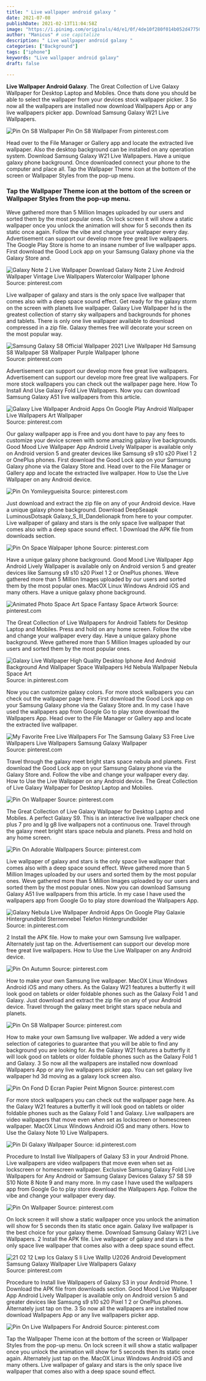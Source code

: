 ```yaml
---
title: " Live wallpaper android galaxy "
date: 2021-07-08
publishDate: 2021-02-13T11:04:58Z
image: "https://i.pinimg.com/originals/4d/e1/0f/4de10f280f014b052d47750a9d112266.jpg"
author: "Manicus" # use capitalize
description: " Live wallpaper android galaxy "
categories: ["Background"]
tags: ["iphone"]
keywords: "Live wallpaper android galaxy"
draft: false

---
```



**Live Wallpaper Android Galaxy**. The Great Collection of Live Galaxy Wallpaper for Desktop Laptop and Mobiles. Once thats done you should be able to select the wallpaper from your devices stock wallpaper picker. 3 So now all the wallpapers are installed now download Wallpapers App or any live wallpapers picker app. Download Samsung Galaxy W21 Live Wallpapers.

![Pin On S8 Wallpaper](https://i.pinimg.com/736x/d1/e1/b1/d1e1b1b73400ddbaece7eaf8301ddc20.jpg "Pin On S8 Wallpaper")
Pin On S8 Wallpaper From pinterest.com


Head over to the File Manager or Gallery app and locate the extracted live wallpaper. Also the desktop background can be installed on any operation system. Download Samsung Galaxy W21 Live Wallpapers. Have a unique galaxy phone background. Once downloaded connect your phone to the computer and place all. Tap the Wallpaper Theme icon at the bottom of the screen or Wallpaper Styles from the pop-up menu.

### Tap the Wallpaper Theme icon at the bottom of the screen or Wallpaper Styles from the pop-up menu.

Weve gathered more than 5 Million Images uploaded by our users and sorted them by the most popular ones. On lock screen it will show a static wallpaper once you unlock the animation will show for 5 seconds then its static once again. Follow the vibe and change your wallpaper every day. Advertisement can support our develop more free great live wallpapers. The Google Play Store is home to an insane number of live wallpaper apps. First download the Good Lock app on your Samsung Galaxy phone via the Galaxy Store and.


![Galaxy Note 2 Live Wallpaper Download Galaxy Note 2 Live Android Wallpaper Vintage Live Wallpapers Watercolor Wallpaper Iphone](https://i.pinimg.com/originals/b3/c7/b6/b3c7b6025594a44c3743d8926ad78929.jpg "Galaxy Note 2 Live Wallpaper Download Galaxy Note 2 Live Android Wallpaper Vintage Live Wallpapers Watercolor Wallpaper Iphone")
Source: pinterest.com

Live wallpaper of galaxy and stars is the only space live wallpaper that comes also with a deep space sound effect. Get ready for the galaxy storm on the screen with planets live wallpaper. Galaxy Live Wallpaper hd is the greatest collection of starry sky wallpapers and backgrounds for phones and tablets. There is only one live wallpaper available to download compressed in a zip file. Galaxy themes free will decorate your screen on the most popular way.

![Samsung Galaxy S8 Official Wallpaper 2021 Live Wallpaper Hd Samsung S8 Wallpaper S8 Wallpaper Purple Wallpaper Iphone](https://i.pinimg.com/originals/f2/7a/86/f27a8610c4022840a17524ab1c05cf49.jpg "Samsung Galaxy S8 Official Wallpaper 2021 Live Wallpaper Hd Samsung S8 Wallpaper S8 Wallpaper Purple Wallpaper Iphone")
Source: pinterest.com

Advertisement can support our develop more free great live wallpapers. Advertisement can support our develop more free great live wallpapers. For more stock wallpapers you can check out the wallpaper page here. How To Install And Use Galaxy Fold Live Wallpapers. Now you can download Samsung Galaxy A51 live wallpapers from this article.

![Galaxy Live Wallpaper Android Apps On Google Play Android Wallpaper Live Wallpapers Art Wallpaper](https://i.pinimg.com/originals/a3/fb/87/a3fb87d7a30f069475460de4a2c97f48.jpg "Galaxy Live Wallpaper Android Apps On Google Play Android Wallpaper Live Wallpapers Art Wallpaper")
Source: pinterest.com

Our galaxy wallpaper app is Free and you dont have to pay any fees to customize your device screen with some amazing galaxy live backgrounds. Good Mood Live Wallpaper App Android Lively Wallpaper is available only on Android version 5 and greater devices like Samsung s9 s10 s20 Pixel 1 2 or OnePlus phones. First download the Good Lock app on your Samsung Galaxy phone via the Galaxy Store and. Head over to the File Manager or Gallery app and locate the extracted live wallpaper. How to Use the Live Wallpaper on any Android device.

![Pin On Yomileygueisita](https://i.pinimg.com/originals/34/ac/73/34ac73d7a838ab953f40ef1f51303f48.jpg "Pin On Yomileygueisita")
Source: pinterest.com

Just download and extract the zip file on any of your Android device. Have a unique galaxy phone background. Download DeepSeaapk LuminousDotsapk Galaxy_S_III_Dandelionapk from here to your computer. Live wallpaper of galaxy and stars is the only space live wallpaper that comes also with a deep space sound effect. 1 Download the APK file from downloads section.

![Pin On Space Walpaper Iphone](https://i.pinimg.com/originals/94/0f/88/940f88b32673f081e983a58b25b6104d.png "Pin On Space Walpaper Iphone")
Source: pinterest.com

Have a unique galaxy phone background. Good Mood Live Wallpaper App Android Lively Wallpaper is available only on Android version 5 and greater devices like Samsung s9 s10 s20 Pixel 1 2 or OnePlus phones. Weve gathered more than 5 Million Images uploaded by our users and sorted them by the most popular ones. MacOX Linux Windows Android iOS and many others. Have a unique galaxy phone background.

![Animated Photo Space Art Space Fantasy Space Artwork](https://i.pinimg.com/originals/9a/8d/0c/9a8d0c42a8221449e7dcbad16d010ac4.gif "Animated Photo Space Art Space Fantasy Space Artwork")
Source: pinterest.com

The Great Collection of Live Wallpapers for Android Tablets for Desktop Laptop and Mobiles. Press and hold on any home screen. Follow the vibe and change your wallpaper every day. Have a unique galaxy phone background. Weve gathered more than 5 Million Images uploaded by our users and sorted them by the most popular ones.

![Galaxy Live Wallpaper High Quality Desktop Iphone And Android Background And Wallpaper Space Wallpapers Hd Nebula Wallpaper Nebula Space Art](https://i.pinimg.com/originals/49/10/d3/4910d3262b8c7ef222571ef48a499e7b.jpg "Galaxy Live Wallpaper High Quality Desktop Iphone And Android Background And Wallpaper Space Wallpapers Hd Nebula Wallpaper Nebula Space Art")
Source: in.pinterest.com

Now you can customize galaxy colors. For more stock wallpapers you can check out the wallpaper page here. First download the Good Lock app on your Samsung Galaxy phone via the Galaxy Store and. In my case I have used the wallpapers app from Google Go to play store download the Wallpapers App. Head over to the File Manager or Gallery app and locate the extracted live wallpaper.

![My Favorite Free Live Wallpapers For The Samsung Galaxy S3 Free Live Wallpapers Live Wallpapers Samsung Galaxy Wallpaper](https://i.pinimg.com/originals/24/75/de/2475de5bea2b028aa5614d577f515cf3.jpg "My Favorite Free Live Wallpapers For The Samsung Galaxy S3 Free Live Wallpapers Live Wallpapers Samsung Galaxy Wallpaper")
Source: pinterest.com

Travel through the galaxy meet bright stars space nebula and planets. First download the Good Lock app on your Samsung Galaxy phone via the Galaxy Store and. Follow the vibe and change your wallpaper every day. How to Use the Live Wallpaper on any Android device. The Great Collection of Live Galaxy Wallpaper for Desktop Laptop and Mobiles.

![Pin On Wallpaper](https://i.pinimg.com/originals/f3/d1/c7/f3d1c7d8ea7e41c12202c8395560c36c.jpg "Pin On Wallpaper")
Source: pinterest.com

The Great Collection of Live Galaxy Wallpaper for Desktop Laptop and Mobiles. A perfect Galaxy S9. This is an interactive live wallpaper check one plus 7 pro and lg g8 live wallpapers not a continuous one. Travel through the galaxy meet bright stars space nebula and planets. Press and hold on any home screen.

![Pin On Adorable Wallpapers](https://i.pinimg.com/originals/05/c2/d3/05c2d361b3c84e8dc9bcc131f7ea4215.jpg "Pin On Adorable Wallpapers")
Source: pinterest.com

Live wallpaper of galaxy and stars is the only space live wallpaper that comes also with a deep space sound effect. Weve gathered more than 5 Million Images uploaded by our users and sorted them by the most popular ones. Weve gathered more than 5 Million Images uploaded by our users and sorted them by the most popular ones. Now you can download Samsung Galaxy A51 live wallpapers from this article. In my case I have used the wallpapers app from Google Go to play store download the Wallpapers App.

![Galaxy Nebula Live Wallpaper Android Apps On Google Play Galaxie Hintergrundbild Sternennebel Telefon Hintergrundbilder](https://i.pinimg.com/originals/d6/c5/88/d6c5884f5a36c07aa405dc5f6e425bdd.jpg "Galaxy Nebula Live Wallpaper Android Apps On Google Play Galaxie Hintergrundbild Sternennebel Telefon Hintergrundbilder")
Source: in.pinterest.com

2 Install the APK file. How to make your own Samsung live wallpaper. Alternately just tap on the. Advertisement can support our develop more free great live wallpapers. How to Use the Live Wallpaper on any Android device.

![Pin On Autumn](https://i.pinimg.com/originals/a1/51/aa/a151aa58545a8534d107d9ab442ec249.jpg "Pin On Autumn")
Source: pinterest.com

How to make your own Samsung live wallpaper. MacOX Linux Windows Android iOS and many others. As the Galaxy W21 features a butterfly it will look good on tablets or older foldable phones such as the Galaxy Fold 1 and Galaxy. Just download and extract the zip file on any of your Android device. Travel through the galaxy meet bright stars space nebula and planets.

![Pin On S8 Wallpaper](https://i.pinimg.com/736x/d1/e1/b1/d1e1b1b73400ddbaece7eaf8301ddc20.jpg "Pin On S8 Wallpaper")
Source: pinterest.com

How to make your own Samsung live wallpaper. We added a very wide selection of categories to guarantee that you will be able to find any background you are looking for. As the Galaxy W21 features a butterfly it will look good on tablets or older foldable phones such as the Galaxy Fold 1 and Galaxy. 3 So now all the wallpapers are installed now download Wallpapers App or any live wallpapers picker app. You can set galaxy live wallpaper hd 3d moving as a galaxy lock screen also.

![Pin On Fond D Ecran Papier Peint Mignon](https://i.pinimg.com/originals/90/8a/57/908a57c22cab3e725ee17770d189e53f.png "Pin On Fond D Ecran Papier Peint Mignon")
Source: pinterest.com

For more stock wallpapers you can check out the wallpaper page here. As the Galaxy W21 features a butterfly it will look good on tablets or older foldable phones such as the Galaxy Fold 1 and Galaxy. Live wallpapers are video wallpapers that move even when set as lockscreen or homescreen wallpaper. MacOX Linux Windows Android iOS and many others. How to Use the Galaxy Note 10 Live Wallpapers.

![Pin Di Galaxy Wallpaper](https://i.pinimg.com/originals/61/80/31/618031927f6dbf063bb02de33e86ec1a.jpg "Pin Di Galaxy Wallpaper")
Source: id.pinterest.com

Procedure to Install live Wallpapers of Galaxy S3 in your Android Phone. Live wallpapers are video wallpapers that move even when set as lockscreen or homescreen wallpaper. Exclusive Samsung Galaxy Fold Live Wallpapers for Any Android or Samsung Galaxy Devices Galaxy S7 S8 S9 S10 Note 8 Note 9 and many more. In my case I have used the wallpapers app from Google Go to play store download the Wallpapers App. Follow the vibe and change your wallpaper every day.

![Pin On Wallpaper](https://i.pinimg.com/originals/55/e8/f8/55e8f8565009950f9ab070a1c21bc507.jpg "Pin On Wallpaper")
Source: pinterest.com

On lock screen it will show a static wallpaper once you unlock the animation will show for 5 seconds then its static once again. Galaxy live wallpaper is the best choice for your galaxy theme. Download Samsung Galaxy W21 Live Wallpapers. 2 Install the APK file. Live wallpaper of galaxy and stars is the only space live wallpaper that comes also with a deep space sound effect.

![21 02 12 Lwp Ics Galaxy S Ii Live Walllp U2026 Android Development Samsung Galaxy Wallpaper Live Wallpapers Galaxy](https://i.pinimg.com/originals/0d/49/c4/0d49c45868c37d6d31376b08391b78c6.jpg "21 02 12 Lwp Ics Galaxy S Ii Live Walllp U2026 Android Development Samsung Galaxy Wallpaper Live Wallpapers Galaxy")
Source: pinterest.com

Procedure to Install live Wallpapers of Galaxy S3 in your Android Phone. 1 Download the APK file from downloads section. Good Mood Live Wallpaper App Android Lively Wallpaper is available only on Android version 5 and greater devices like Samsung s9 s10 s20 Pixel 1 2 or OnePlus phones. Alternately just tap on the. 3 So now all the wallpapers are installed now download Wallpapers App or any live wallpapers picker app.

![Pin On Live Wallpapers For Android](https://i.pinimg.com/originals/4d/e1/0f/4de10f280f014b052d47750a9d112266.jpg "Pin On Live Wallpapers For Android")
Source: pinterest.com

Tap the Wallpaper Theme icon at the bottom of the screen or Wallpaper Styles from the pop-up menu. On lock screen it will show a static wallpaper once you unlock the animation will show for 5 seconds then its static once again. Alternately just tap on the. MacOX Linux Windows Android iOS and many others. Live wallpaper of galaxy and stars is the only space live wallpaper that comes also with a deep space sound effect.


